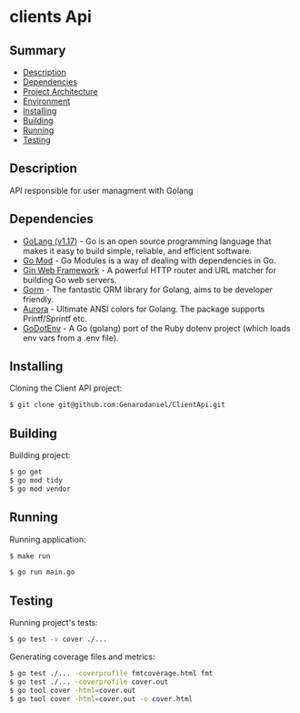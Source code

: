 # clients Api

## Summary

* [Description](#description)
* [Dependencies](#dependencies)
* [Project Architecture](#project-architecture)
* [Environment](#environment)
* [Installing](#installing)
* [Building](#building)
* [Running](#running)
* [Testing](#testing)

## Description

API responsible for user managment with Golang

## Dependencies
* [GoLang (v1.17)](https://golang.org/) - Go is an open source programming language that makes it easy to build simple, reliable, and efficient software.
* [Go Mod](https://github.com/golang/mod) - Go Modules is a way of dealing with dependencies in Go.
* [Gin Web Framework](https://github.com/gin-gonic/gin) - A powerful HTTP router and URL matcher for building Go web servers.
* [Gorm](https://github.com/go-gorm/gorm) - The fantastic ORM library for Golang, aims to be developer friendly.
* [Aurora](https://github.com/logrusorgru/aurora) - Ultimate ANSI colors for Golang. The package supports Printf/Sprintf etc.
* [GoDotEnv](https://github.com/joho/godotenv) - A Go (golang) port of the Ruby dotenv project (which loads env vars from a .env file).

## Installing
Cloning the Client API project:
``` bash
$ git clone git@github.com:Genarodaniel/ClientApi.git
```

## Building

Building project:

``` bash
$ go get
$ go mod tidy
$ go mod vendor
```

## Running

Running application:
``` bash
$ make run
```

``` bash
$ go run main.go
```

## Testing

Running project's tests:

```bash
$ go test -v cover ./...
```

Generating coverage files and metrics:

```bash
$ go test ./... -coverprofile fmtcoverage.html fmt
$ go test ./... -coverprofile cover.out
$ go tool cover -html=cover.out
$ go tool cover -html=cover.out -o cover.html
```
